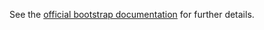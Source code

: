 See the 
[official bootstrap documentation](http://v4-alpha.getbootstrap.com/components/tag/)
 for further details.
